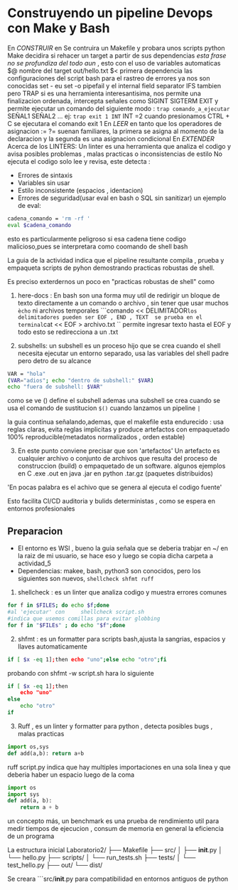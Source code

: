 # Construyendo un pipeline Devops con Make y Bash
En *CONSTRUIR* en Se contruira un Makefile y probara unos scripts python
Make decidira si rehacer un target a partir de sus dependencias *esta frase no se profundiza del todo aun* , esto con el uso de variables automaticas
$@ nombre del target out/hello.txt 
$< primera dependencia
las configuraciones del script bash para el rastreo de errores ya nos son conocidas
set - eu set -o pipefail 
y el internal field separator IFS tambien
pero TRAP si es una herramienta interesantisima, nos permite una finalizacion ordenada, intercepta señales como SIGINT SIGTERM EXIT y permite ejecutar un comando del siguiente modo :
``trap comando_a_ejecutar`` SEÑAL1 SEÑAL2 ...
ej:
``trap exit 1 INT`` INT =2  cuando presionamos CTRL + C se ejecutara el comando exit 1
En *LEER*
en tanto que los operadores de asignacion := ?= suenan familiares, la primera se asigna al momento de la declaracion y la segunda es una asignacion condicional 
En *EXTENDER*
Acerca de los LINTERS: Un linter es una herramienta que analiza el codigo y avisa posibles problemas , malas practicas  o inconsistencias de estilo
No ejecuta el codigo solo lee y revisa, este detecta : 
- Errores de sintaxis
- Variables sin usar
- Estilo inconsistente (espacios , identacion)
- Errores de seguridad(usar eval en bash o SQL sin sanitizar)
un ejemplo de eval: 
```bash 
cadena_comando = 'rm -rf '
eval $cadena_comando
```
esto es particularmente peligroso si  esa cadena tiene codigo malicioso,pues se interpretara como coomando de shell bash 

La guia de la actividad indica que el pipeline resultante compila , prueba y empaqueta scripts de pyhon demostrando practicas robustas de shell.

Es preciso exterdernos un poco en "practicas robustas de shell" como 
1. here-docs :
En bash son una forma muy util de redirigir un bloque de texto directamente a un comando o archivo , sin tener que usar muchos ``ècho`` ni archivos temporales
```comando << DELIMITADOR``
los delimitadores pueden ser EOF , END , TEXT 
se prueba en el terminal
``cat << EOF > archivo.txt ``
permite ingresar texto hasta el EOF
y todo esto se redirecciona a un .txt

2. subshells:
un subshell es un proceso hijo que se crea cuando el shell necesita ejecutar un entorno separado, usa las variables del shell padre pero detro de su alcance
```bash
VAR = "hola"
(VAR="adios"; echo "dentro de subshell:" $VAR) 
echo "fuera de subshell: $VAR"  
```
como se ve () define el subshell
ademas una subshell se crea cuando se usa 
el comando de sustitucion ``$()``
cuando lanzamos un pipeline ``|``

la guia continua señalando,ademas, que el makefile esta endurecido : usa reglas claras, evita reglas implicitas y produce artefactos con empaquetado 100% reproducible(metadatos normalizados , orden estable)  

3. En este punto conviene precisar que son 'artefactos' 
Un artefacto es cualquier archivo o conjunto de archivos que resulta del proceso de construccion (build) o empaquetado de un software.
algunos ejemplos 
en C  .exe .out 
en java  .jar
en python .tar.gz (paquetes distribuidos)

'En pocas palabra es el achivo que se genera al ejecuta el codigo fuente'

Esto facilita CI/CD auditoria y bulids deterministas , como se espera en entornos profesionales

## Preparacion
- El entorno es WSl , bueno la guia señala que se deberia trabjar en ~/ en la raiz de mi usuario, se hace eso y luego se copia dicha carpeta a actividad_5
- Dependencias: makee, bash, python3  son conocidos, pero los siguientes son nuevos, ``shellcheck shfmt ruff`` 
1. shellcheck : es un linter que analiza codigo y muestra errores comunes
```bash
for f in $FILES; do echo $f;done     
#al 'ejecutar' con     shellcheck script.sh
#indica que usemos comillas para evitar globbing 
for f in "$FILEs" ; do echo "$f";done
```
2. shfmt : es un formatter para scripts bash,ajusta la sangrias, espacios y llaves automaticamente 
```bash 
if [ $x -eq 1];then echo "uno";else echo "otro";fi
```
probando con shfmt -w script.sh
hara lo siguiente
```bash 
if [ $x -eq 1];then
    echo "uno"
else 
    echo "otro"
if
```
3. Ruff , es un linter y formatter para python , detecta posibles bugs , malas practicas
```python
import os,sys
def add(a,b): return a+b
```
ruff script.py
indica que hay multiples importaciones en una sola linea y que deberia haber un espacio luego de la coma
```python 
import os
import sys
def add(a, b):
    return a + b
```
un concepto más, un benchmark es una prueba de rendimiento util para medir tiempos de ejecucion , consum de memoria en general la eficiencia de un programa

La estructura inicial 
Laboratorio2/
├── Makefile
├── src/
│   ├── __init__.py
│   └── hello.py
├── scripts/
│   └── run_tests.sh
├── tests/
│   └── test_hello.py
├── out/
└── dist/

Se creara ```src/__init__.py para compatibilidad en entornos antiguos de python 